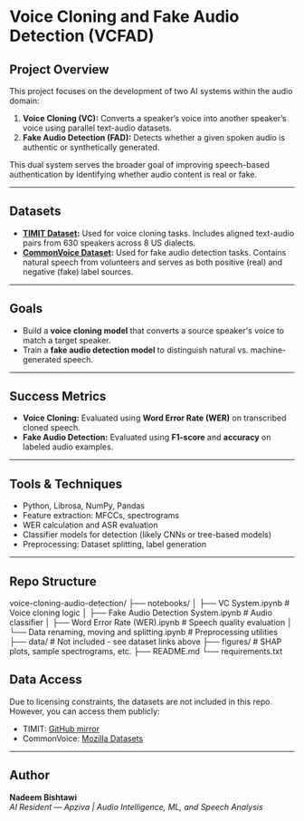 # Voice Cloning and Fake Audio Detection (VCFAD)

## Project Overview

This project focuses on the development of two AI systems within the audio domain:

1. **Voice Cloning (VC):** Converts a speaker’s voice into another speaker’s voice using parallel text-audio datasets.
2. **Fake Audio Detection (FAD):** Detects whether a given spoken audio is authentic or synthetically generated.

This dual system serves the broader goal of improving speech-based authentication by identifying whether audio content is real or fake.

---

## Datasets

- **[TIMIT Dataset](https://github.com/philipperemy/timit):** Used for voice cloning tasks. Includes aligned text-audio pairs from 630 speakers across 8 US dialects.
- **[CommonVoice Dataset](https://commonvoice.mozilla.org/en/datasets):** Used for fake audio detection tasks. Contains natural speech from volunteers and serves as both positive (real) and negative (fake) label sources.

---

## Goals

- Build a **voice cloning model** that converts a source speaker's voice to match a target speaker.
- Train a **fake audio detection model** to distinguish natural vs. machine-generated speech.

---

## Success Metrics

- **Voice Cloning:** Evaluated using **Word Error Rate (WER)** on transcribed cloned speech.
- **Fake Audio Detection:** Evaluated using **F1-score** and **accuracy** on labeled audio examples.

---

## Tools & Techniques

- Python, Librosa, NumPy, Pandas
- Feature extraction: MFCCs, spectrograms
- WER calculation and ASR evaluation
- Classifier models for detection (likely CNNs or tree-based models)
- Preprocessing: Dataset splitting, label generation

---

## Repo Structure
voice-cloning-audio-detection/ ├── notebooks/ │ ├── VC System.ipynb # Voice cloning logic │ ├── Fake Audio Detection System.ipynb # Audio classifier │ ├── Word Error Rate (WER).ipynb # Speech quality evaluation │ └── Data renaming, moving and splitting.ipynb # Preprocessing utilities ├── data/ # Not included - see dataset links above ├── figures/ # SHAP plots, sample spectrograms, etc. ├── README.md └── requirements.txt

## Data Access

Due to licensing constraints, the datasets are not included in this repo. However, you can access them publicly:

- TIMIT: [GitHub mirror](https://github.com/philipperemy/timit)
- CommonVoice: [Mozilla Datasets](https://commonvoice.mozilla.org/en/datasets)

---

## Author

**Nadeem Bishtawi**  
*AI Resident — Apziva | Audio Intelligence, ML, and Speech Analysis*
